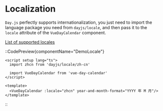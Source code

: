 # Localization
`Day.js` perfectly supports internationalization, you just need to import the language package you need from `dayjs/locale`, and then pass it to the `locale` attribute of the `VueDayCalendar` component.

[List of supported locales](https://github.com/iamkun/dayjs/tree/dev/src/locale)

::CodePreview{componentName="DemoLocale"}
```vue
<script setup lang="ts">
  import zhcn from 'dayjs/locale/zh-cn'

  import VueDayCalendar from 'vue-day-calendar'
</script>

<template>
  <VueDayCalendar :locale="zhcn" year-and-month-format="YYYY 年 M 月"/>
</template>
```
::

